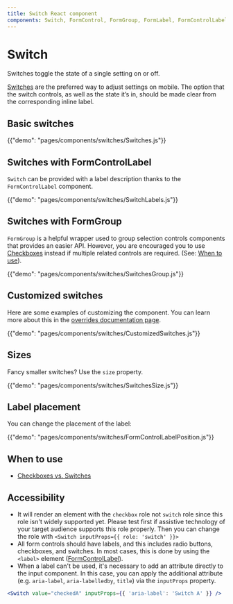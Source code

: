 ```yaml
---
title: Switch React component
components: Switch, FormControl, FormGroup, FormLabel, FormControlLabel
---
```


# Switch

<p class="description">Switches toggle the state of a single setting on or off.</p>

[Switches](https://material.io/design/components/selection-controls.html#switches) are the preferred way to adjust settings on mobile.
The option that the switch controls, as well as the state it’s in,
should be made clear from the corresponding inline label.

## Basic switches

{{"demo": "pages/components/switches/Switches.js"}}

## Switches with FormControlLabel

`Switch` can be provided with a label description thanks to the `FormControlLabel` component.

{{"demo": "pages/components/switches/SwitchLabels.js"}}

## Switches with FormGroup

`FormGroup` is a helpful wrapper used to group selection controls components that provides an easier API.
However, you are encouraged you to use [Checkboxes](/components/checkboxes/) instead if multiple related controls are required. (See: [When to use](#when-to-use)).

{{"demo": "pages/components/switches/SwitchesGroup.js"}}

## Customized switches

Here are some examples of customizing the component. You can learn more about this in the
[overrides documentation page](/customization/components/).

{{"demo": "pages/components/switches/CustomizedSwitches.js"}}

## Sizes

Fancy smaller switches? Use the `size` property.

{{"demo": "pages/components/switches/SwitchesSize.js"}}

## Label placement

You can change the placement of the label:

{{"demo": "pages/components/switches/FormControlLabelPosition.js"}}

## When to use

- [Checkboxes vs. Switches](https://uxplanet.org/checkbox-vs-toggle-switch-7fc6e83f10b8)

## Accessibility

- It will render an element with the `checkbox` role not `switch` role since this
  role isn't widely supported yet. Please test first if assistive technology of your
  target audience supports this role properly. Then you can change the role with
  `<Switch inputProps={{ role: 'switch' }}>`
- All form controls should have labels, and this includes radio buttons, checkboxes, and switches. In most cases, this is done by using the `<label>` element ([FormControlLabel](/api/form-control-label/)).
- When a label can't be used, it's necessary to add an attribute directly to the input component.
  In this case, you can apply the additional attribute (e.g. `aria-label`, `aria-labelledby`, `title`) via the `inputProps` property.

```jsx
<Switch value="checkedA" inputProps={{ 'aria-label': 'Switch A' }} />
```
